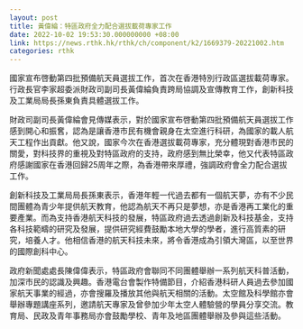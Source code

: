 ```yaml
---
layout: post
title: 黃偉綸：特區政府全力配合選拔載荷專家工作
date: 2022-10-02 19:53:30.000000000 +08:00
link: https://news.rthk.hk/rthk/ch/component/k2/1669379-20221002.htm
categories: rthk
---
```


國家宣布啓動第四批預備航天員選拔工作，首次在香港特別行政區選拔載荷專家。行政長官李家超委派財政司副司長黃偉綸負責跨局協調及宣傳教育工作，創新科技及工業局局長孫東負責具體選拔工作。

財政司副司長黃偉綸會見傳媒表示，對於國家宣布啓動第四批預備航天員選拔工作感到開心和振𡚒，認為是讓香港市民有機會親身在太空進行科研，為國家的載人航天工程作出貢獻。他又說，國家今次在香港選拔載荷專家，充分體現對香港市民的關愛，對科技界的重視及對特區政府的支持，政府感到無比榮幸，他又代表特區政府感謝國家在香港回歸25周年之際，為香港帶來厚禮，強調政府會全力配合選拔工作。

創新科技及工業局局長孫東表示，香港年輕一代過去都有一個航天夢，亦有不少民間團體為青少年提供航天教育，他認為航天不再只是夢想，亦是香港再工業化的重要產業。而為支持香港航天科技的發展，特區政府過去透過創新及科技基金，支持各科技範疇的研究及發展，提供研究經費鼓勵本地大學的學者，進行高質素的研究，培養人才。他相信香港的航天科技未來，將令香港成為引領大灣區，以至世界的國際創科中心。

政府新聞處處長陳偉偉表示，特區政府會聯同不同團體舉辦一系列航天科普活動，加深市民的認識及興趣。香港電台會製作特備節目，介紹香港科研人員過去參加國家航天事業的經過，亦會搜羅及播放其他與航天相關的活動。太空館及科學館亦會舉辦專題講座系列，邀請航天專家及曾參加少年太空人體驗營的學員分享交流。教育局、民政及青年事務局亦會鼓勵學校、青年及地區團體舉辦及參與這些活動。
